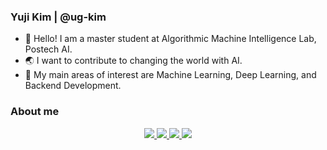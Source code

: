 ### Yuji Kim | @ug-kim

- 👋 Hello! I am a master student at Algorithmic Machine Intelligence Lab, Postech AI.
- 🌏 I want to contribute to changing the world with AI.
- 🌱 My main areas of interest are Machine Learning, Deep Learning, and Backend Development.


### About me

<p align='center'>
<a href="https://ug-kim.oopy.io/"><img src="https://img.shields.io/badge/CVsite-000000?style=flat&logo=HomeAdvisor&logoColor=white">
<a href="mailto:ug_kim@dgist.ac.kr"><img src="https://img.shields.io/badge/Mail-FF5050?style=flat&logo=Gmail&logoColor=white&link=">
<a href="https://www.linkedin.com/in/%EC%9C%A0%EC%A7%80-%EA%B9%80-b57022186/"><img src="https://img.shields.io/badge/LinkedIn-0A66C2?style=flat&logo=LinkedIn&logoColor=white">
<a href="https://www.facebook.com/yuji.kim.1004/"><img src="https://img.shields.io/badge/Facebook-1877F2?style=flat&logo=Facebook&logoColor=white">
</p>

<!--
**ug-kim/ug-kim** is a ✨ _special_ ✨ repository because its `README.md` (this file) appears on your GitHub profile.

Here are some ideas to get you started:

- 🔭 I’m currently working on ...
- 🌱 I’m currently learning ...
- 👯 I’m looking to collaborate on ...
- 🤔 I’m looking for help with ...
- 💬 Ask me about ...
- 📫 How to reach me: ...
- 😄 Pronouns: ...
- ⚡ Fun fact: ...
-->
